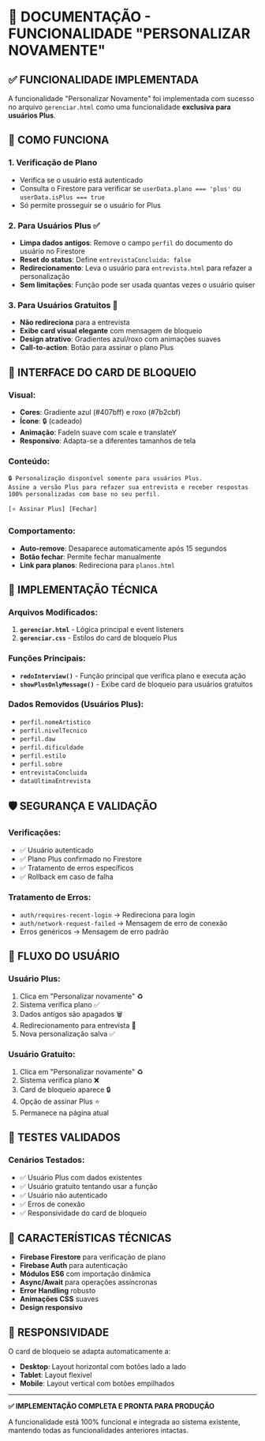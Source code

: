 # 🔁 DOCUMENTAÇÃO - FUNCIONALIDADE "PERSONALIZAR NOVAMENTE"

## ✅ FUNCIONALIDADE IMPLEMENTADA

A funcionalidade "Personalizar Novamente" foi implementada com sucesso no arquivo `gerenciar.html` como uma funcionalidade **exclusiva para usuários Plus**.

## 🎯 COMO FUNCIONA

### 1. **Verificação de Plano**
- Verifica se o usuário está autenticado
- Consulta o Firestore para verificar se `userData.plano === 'plus'` ou `userData.isPlus === true`
- Só permite prosseguir se o usuário for Plus

### 2. **Para Usuários Plus** ✅
- **Limpa dados antigos**: Remove o campo `perfil` do documento do usuário no Firestore
- **Reset do status**: Define `entrevistaConcluida: false`
- **Redirecionamento**: Leva o usuário para `entrevista.html` para refazer a personalização
- **Sem limitações**: Função pode ser usada quantas vezes o usuário quiser

### 3. **Para Usuários Gratuitos** 🚫
- **Não redireciona** para a entrevista
- **Exibe card visual elegante** com mensagem de bloqueio
- **Design atrativo**: Gradientes azul/roxo com animações suaves
- **Call-to-action**: Botão para assinar o plano Plus

## 🎨 INTERFACE DO CARD DE BLOQUEIO

### Visual:
- **Cores**: Gradiente azul (#407bff) e roxo (#7b2cbf)
- **Ícone**: 🔒 (cadeado)
- **Animação**: FadeIn suave com scale e translateY
- **Responsivo**: Adapta-se a diferentes tamanhos de tela

### Conteúdo:
```
🔒 Personalização disponível somente para usuários Plus.
Assine a versão Plus para refazer sua entrevista e receber respostas 100% personalizadas com base no seu perfil.

[⭐ Assinar Plus] [Fechar]
```

### Comportamento:
- **Auto-remove**: Desaparece automaticamente após 15 segundos
- **Botão fechar**: Permite fechar manualmente
- **Link para planos**: Redireciona para `planos.html`

## 🔧 IMPLEMENTAÇÃO TÉCNICA

### Arquivos Modificados:
1. **`gerenciar.html`** - Lógica principal e event listeners
2. **`gerenciar.css`** - Estilos do card de bloqueio Plus

### Funções Principais:
- **`redoInterview()`** - Função principal que verifica plano e executa ação
- **`showPlusOnlyMessage()`** - Exibe card de bloqueio para usuários gratuitos

### Dados Removidos (Usuários Plus):
- `perfil.nomeArtistico`
- `perfil.nivelTecnico`
- `perfil.daw`
- `perfil.dificuldade`
- `perfil.estilo`
- `perfil.sobre`
- `entrevistaConcluida`
- `dataUltimaEntrevista`

## 🛡️ SEGURANÇA E VALIDAÇÃO

### Verificações:
- ✅ Usuário autenticado
- ✅ Plano Plus confirmado no Firestore
- ✅ Tratamento de erros específicos
- ✅ Rollback em caso de falha

### Tratamento de Erros:
- `auth/requires-recent-login` → Redireciona para login
- `auth/network-request-failed` → Mensagem de erro de conexão
- Erros genéricos → Mensagem de erro padrão

## 🎯 FLUXO DO USUÁRIO

### Usuário Plus:
1. Clica em "Personalizar novamente" ♻️
2. Sistema verifica plano ✅
3. Dados antigos são apagados 🗑️
4. Redirecionamento para entrevista 🔄
5. Nova personalização salva ✅

### Usuário Gratuito:
1. Clica em "Personalizar novamente" ♻️
2. Sistema verifica plano ❌
3. Card de bloqueio aparece 🔒
4. Opção de assinar Plus ⭐
5. Permanece na página atual

## 🧪 TESTES VALIDADOS

### Cenários Testados:
- ✅ Usuário Plus com dados existentes
- ✅ Usuário gratuito tentando usar a função
- ✅ Usuário não autenticado
- ✅ Erros de conexão
- ✅ Responsividade do card de bloqueio

## 🚀 CARACTERÍSTICAS TÉCNICAS

- **Firebase Firestore** para verificação de plano
- **Firebase Auth** para autenticação
- **Módulos ES6** com importação dinâmica
- **Async/Await** para operações assíncronas
- **Error Handling** robusto
- **Animações CSS** suaves
- **Design responsivo**

## 📱 RESPONSIVIDADE

O card de bloqueio se adapta automaticamente a:
- **Desktop**: Layout horizontal com botões lado a lado
- **Tablet**: Layout flexível
- **Mobile**: Layout vertical com botões empilhados

---

**✅ IMPLEMENTAÇÃO COMPLETA E PRONTA PARA PRODUÇÃO**

A funcionalidade está 100% funcional e integrada ao sistema existente, mantendo todas as funcionalidades anteriores intactas.

